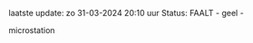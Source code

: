 laatste update: 
zo 31-03-2024 20:10   uur 
Status: FAALT - geel - 
<div class="service Y">microstation</div>